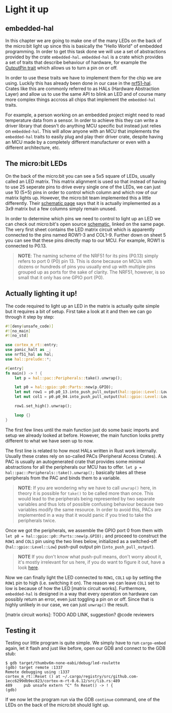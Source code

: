 # Light it up
## embedded-hal

In this chapter we are going to make one of the many LEDs on the back of the micro:bit light up since this is
basically the "Hello World" of embedded programming. In order to get this task done we will use a set of
abstractions provided by the crate `embedded-hal`. `embedded-hal` is a crate which provides a set of traits
that describe behaviour of hardware, for example the [OutputPin trait] which allows us to turn a pin on or off.

In order to use these traits we have to implement them for the chip we are using. Luckily this has already been done
in our case in the [nrf51-hal]. Crates like this are commonly referred to as HALs (Hardware Abstraction Layer)
and allow us to use the same API to blink an LED and of course many more complex things accross all chips that implement
the `embedded-hal` traits.

For example, a person working on an embedded project might need to read temperature data from a sensor. In
order to achieve this they can write a driver library that doesn't do anything MCU specific but instead just relies on
`embedded-hal`. This will allow anyone with an MCU that implements the `embedded-hal` traits to easily plug and play
their driver crate, despite having an MCU made by a completely different manufacturer or even with a different architecture, etc.

[OutputPin trait]: https://docs.rs/embedded-hal/0.2.4/embedded_hal/digital/v2/trait.OutputPin.html
[nrf51-hal]: https://crates.io/crates/nrf51-hal

## The micro:bit LEDs

On the back of the micro:bit you can see a 5x5 square of LEDs, usually called an LED matrix. This matrix alignment is
used so that instead of having to use 25 seperate pins to drive every single one of the LEDs, we can just use 10 (5+5) pins in
order to control which column and which row of our matrix lights up. However, the micro:bit team implemented this a
little differently. Their [schematic page] says that it is actually implemented as a 3x9 matrix but a few columns simply
remain unused.

In order to determine which pins we need to control to light up an LED we can check out
micro:bit's open source [schematic], linked on the same page. The very first sheet contains the LED matrix circuit which
is apparently connected to the pins named ROW1-3 and COL1-9. Further down on sheet 5 you can see that these pins
directly map to our MCU. For example, ROW1 is connected to P0.13.

> **NOTE**: The naming scheme of the NRF51 for its pins (P0.13) simply refers to port 0 (P0) pin 13. This is done
> because on MCUs with dozens or hundreds of pins you usually end up with multiple pins grouped up as ports for the sake of
> clarity. The NRF51, however, is so small that it only has one GPIO port (P0).

[schematic page]: https://tech.microbit.org/hardware/schematic/
[schematic]: https://github.com/bbcmicrobit/hardware/blob/master/V1.5/SCH_BBC-Microbit_V1.5.PDF

## Actually lighting it up!

The code required to light up an LED in the matrix is actually quite simple but it requires a bit of setup. First take
a look at it and then we can go through it step by step:

```rust
#![deny(unsafe_code)]
#![no_main]
#![no_std]

use cortex_m_rt::entry;
use panic_halt as _;
use nrf51_hal as hal;
use hal::prelude::*;

#[entry]
fn main() -> ! {
    let p = hal::pac::Peripherals::take().unwrap();

    let p0 = hal::gpio::p0::Parts::new(p.GPIO);
    let mut row1 = p0.p0_13.into_push_pull_output(hal::gpio::Level::Low);
    let mut col1 = p0.p0_04.into_push_pull_output(hal::gpio::Level::Low);

    row1.set_high().unwrap();

    loop {}
}
```

The first few lines until the main function just do some basic imports and setup we already looked at before.
However, the main function looks pretty different to what we have seen up to now.

The first line is related to how most HALs written in Rust work internally. Usually these crates rely on so-called
PACs (Peripheral Access Crates). A PAC is usually an autogenerated crate that provides some minimal abstractions
for all the peripherals our MCU has to offer. `let p = hal::pac::Peripherals::take().unwrap();` basically takes all
these peripherals from the PAC and binds them to a variable.

> **NOTE**: If you are wondering why we have to call `unwrap()` here, in theory it is possible for `take()` to be called
> more than once. This would lead to the peripherals being represented by two separate variables and thus lots of
> possible confusing behaviour because two variables modify the same resource. In order to avoid this, PACs are
> implemented in a way that it would panic if you tried to take the peripherals twice.

Once we got the peripherals, we assemble the GPIO port 0 from them with `let p0 = hal::gpio::p0::Parts::new(p.GPIO);` and
proceed to construct the `ROW1` and `COL1` pin using the two lines below, initialized as a switched-off
(`hal::gpio::Level::Low`) push-pull output pin (`into_push_pull_output`).

> **NOTE** If you don't know what push-pull means, don't worry about it, it's mostly irrelevant for us here, if you do
> want to figure it out, have a look [here](https://en.wikipedia.org/wiki/Push%E2%80%93pull_output).

Now we can finally light the LED connected to `ROW1`, `COL1` up by setting the `ROW1` pin to high (i.e. switching it on).
The reason we can leave `COL1` set to low is because of how the LED [matrix circuit works]. Furthermore, `embedded-hal` is
designed in a way that every operation on hardware can possibly return an error, even just toggling a pin on or off. Since
that is highly unlikely in our case, we can just `unwrap()` the result.

[matrix circuit works]: TODO ADD LINK, suggestion? @code reviewers

## Testing it

Testing our little program is quite simple. We simply have to run `cargo-embed` again, let it flash and just like before,
open our GDB and connect to the GDB stub:

```
$ gdb target/thumbv6m-none-eabi/debug/led-roulette
(gdb) target remote :1337
Remote debugging using :1337
cortex_m_rt::Reset () at ~/.cargo/registry/src/github.com-1ecc6299db9ec823/cortex-m-rt-0.6.12/src/lib.rs:489
489     pub unsafe extern "C" fn Reset() -> ! {
(gdb)
```

If we now let the program run via the GDB `continue` command, one of the LEDs on the back of the micro:bit should light
up.
